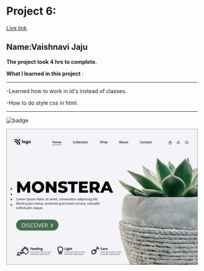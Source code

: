 # Project 6:

[Live link](https://project-6-five.vercel.app/)

## Name:Vaishnavi Jaju

**The project took 4 hrs to complete.**

**What I learned in this project** :

***
 -Learned how to work in id's instead of classes.

 -How to do style css in html.
 
***


![badge](https://img.shields.io/badge/LearnCodeOnline-INeuron)

![image](6.png)